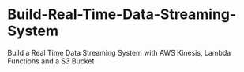 # Build-Real-Time-Data-Streaming-System
Build a Real Time Data Streaming System with AWS Kinesis, Lambda Functions and a S3 Bucket

